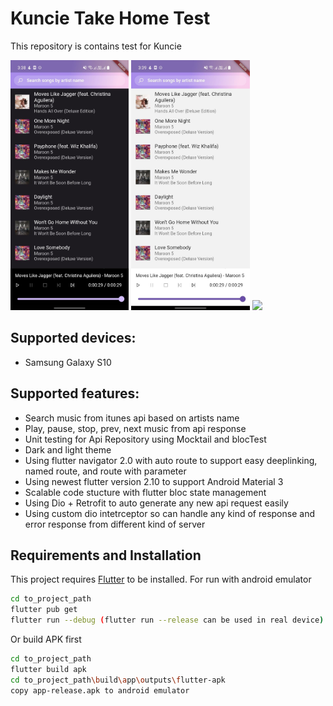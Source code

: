 # Kuncie Take Home Test
This repository is contains test for Kuncie

<p float="left">
  <img src="https://raw.githubusercontent.com/dariuspo/kuncie_test/main/assets/images/Dark.jpg" height="400">
  <img src="https://raw.githubusercontent.com/dariuspo/kuncie_test/main/assets/images/Light.jpg" height="400">
  <img src="https://imgur.com/a/AkxQG3u" height="400">
</p>


## Supported devices:
- Samsung Galaxy S10

## Supported features:
- Search music from itunes api based on artists name
- Play, pause, stop, prev, next music from api response
- Unit testing for Api Repository using Mocktail and blocTest
- Dark and light theme
- Using flutter navigator 2.0 with auto route to support easy deeplinking, named route, and route with parameter
- Using newest flutter version 2.10 to support Android Material 3
- Scalable code stucture with flutter bloc state management
- Using Dio + Retrofit to auto generate any new api request easily
- Using custom dio intetrceptor so can handle any kind of response and error response from different kind of server

## Requirements and Installation

This project requires [Flutter](https://docs.flutter.dev/get-started/install) to be installed.
For run with android emulator

```sh
cd to_project_path
flutter pub get
flutter run --debug (flutter run --release can be used in real device)
```

Or build APK first
```sh
cd to_project_path
flutter build apk
cd to_project_path\build\app\outputs\flutter-apk
copy app-release.apk to android emulator
```

